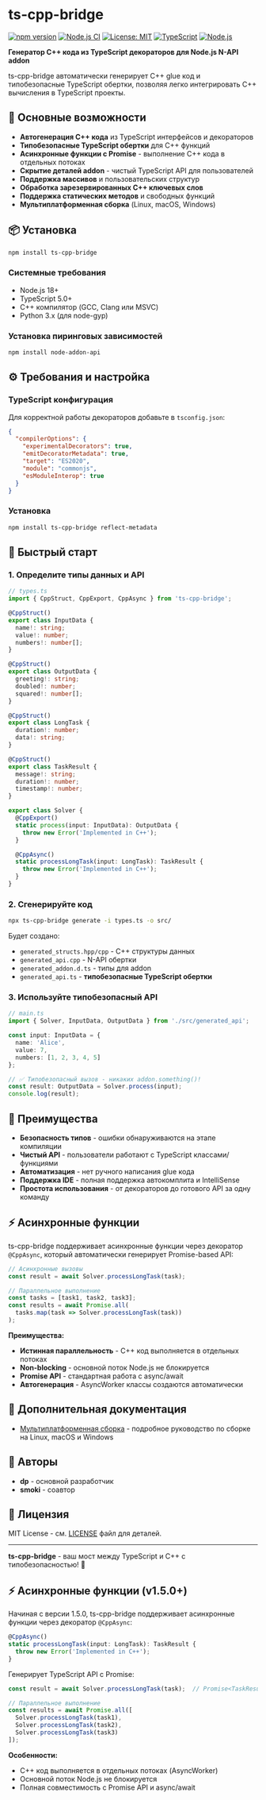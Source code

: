 # ts-cpp-bridge

[![npm version](https://badge.fury.io/js/ts-cpp-bridge.svg)](https://badge.fury.io/js/ts-cpp-bridge)
[![Node.js CI](https://github.com/ClassicDP/ts-cpp-bridge/workflows/Node.js%20CI/badge.svg)](https://github.com/ClassicDP/ts-cpp-bridge/actions)
[![License: MIT](https://img.shields.io/badge/License-MIT-yellow.svg)](https://opensource.org/licenses/MIT)
[![TypeScript](https://img.shields.io/badge/TypeScript-5.7+-blue.svg)](https://www.typescriptlang.org/)
[![Node.js](https://img.shields.io/badge/Node.js-18+-green.svg)](https://nodejs.org/)

**Генератор C++ кода из TypeScript декораторов для Node.js N-API addon**

ts-cpp-bridge автоматически генерирует C++ glue код и типобезопасные TypeScript обертки, позволяя легко интегрировать C++ вычисления в TypeScript проекты.

## 🚀 Основные возможности

- **Автогенерация C++ кода** из TypeScript интерфейсов и декораторов
- **Типобезопасные TypeScript обертки** для C++ функций
- **Асинхронные функции с Promise** - выполнение C++ кода в отдельных потоках
- **Скрытие деталей addon** - чистый TypeScript API для пользователей
- **Поддержка массивов** и пользовательских структур
- **Обработка зарезервированных C++ ключевых слов**
- **Поддержка статических методов** и свободных функций
- **Мультиплатформенная сборка** (Linux, macOS, Windows)

## 📦 Установка

```bash
npm install ts-cpp-bridge
```

### Системные требования

- Node.js 18+
- TypeScript 5.0+
- C++ компилятор (GCC, Clang или MSVC)
- Python 3.x (для node-gyp)

### Установка пиринговых зависимостей

```bash
npm install node-addon-api
```

## ⚙️ Требования и настройка

### TypeScript конфигурация

Для корректной работы декораторов добавьте в `tsconfig.json`:

```json
{
  "compilerOptions": {
    "experimentalDecorators": true,
    "emitDecoratorMetadata": true,
    "target": "ES2020",
    "module": "commonjs",
    "esModuleInterop": true
  }
}
```

### Установка

```bash
npm install ts-cpp-bridge reflect-metadata
```

## 🎯 Быстрый старт

### 1. Определите типы данных и API

```typescript
// types.ts
import { CppStruct, CppExport, CppAsync } from 'ts-cpp-bridge';

@CppStruct()
export class InputData {
  name!: string;
  value!: number;
  numbers!: number[];
}

@CppStruct()
export class OutputData {
  greeting!: string;
  doubled!: number;
  squared!: number[];
}

@CppStruct()
export class LongTask {
  duration!: number;
  data!: string;
}

@CppStruct()
export class TaskResult {
  message!: string;
  duration!: number;
  timestamp!: number;
}

export class Solver {
  @CppExport()
  static process(input: InputData): OutputData {
    throw new Error('Implemented in C++');
  }

  @CppAsync()
  static processLongTask(input: LongTask): TaskResult {
    throw new Error('Implemented in C++');
  }
}
```

### 2. Сгенерируйте код

```bash
npx ts-cpp-bridge generate -i types.ts -o src/
```

Будет создано:

- `generated_structs.hpp/cpp` - C++ структуры данных
- `generated_api.cpp` - N-API обертки
- `generated_addon.d.ts` - типы для addon
- `generated_api.ts` - __типобезопасные TypeScript обертки__

### 3. Используйте типобезопасный API

```typescript
// main.ts
import { Solver, InputData, OutputData } from './src/generated_api';

const input: InputData = {
  name: 'Alice',
  value: 7,
  numbers: [1, 2, 3, 4, 5]
};

// ✅ Типобезопасный вызов - никаких addon.something()!
const result: OutputData = Solver.process(input);
console.log(result);
```

## 🎯 Преимущества

- **Безопасность типов** - ошибки обнаруживаются на этапе компиляции
- **Чистый API** - пользователи работают с TypeScript классами/функциями
- **Автоматизация** - нет ручного написания glue кода
- **Поддержка IDE** - полная поддержка автокомплита и IntelliSense
- **Простота использования** - от декораторов до готового API за одну команду

## ⚡ Асинхронные функции

ts-cpp-bridge поддерживает асинхронные функции через декоратор `@CppAsync`, который автоматически генерирует Promise-based API:

```typescript
// Асинхронные вызовы
const result = await Solver.processLongTask(task);

// Параллельное выполнение  
const tasks = [task1, task2, task3];
const results = await Promise.all(
  tasks.map(task => Solver.processLongTask(task))
);
```

**Преимущества:**
- **Истинная параллельность** - C++ код выполняется в отдельных потоках
- **Non-blocking** - основной поток Node.js не блокируется  
- **Promise API** - стандартная работа с async/await
- **Автогенерация** - AsyncWorker классы создаются автоматически

## 🔗 Дополнительная документация

- [Мультиплатформенная сборка](CROSS_PLATFORM.md) - подробное руководство по сборке на Linux, macOS и Windows

## 👥 Авторы

- **dp** - основной разработчик
- **smoki** - соавтор

## 📄 Лицензия

MIT License - см. [LICENSE](LICENSE) файл для деталей.

---

**ts-cpp-bridge** - ваш мост между TypeScript и C++ с типобезопасностью! 🌉

## ⚡ Асинхронные функции (v1.5.0+)

Начиная с версии 1.5.0, ts-cpp-bridge поддерживает асинхронные функции через декоратор `@CppAsync`:

```typescript
@CppAsync()
static processLongTask(input: LongTask): TaskResult {
  throw new Error('Implemented in C++');
}
```

Генерирует TypeScript API с Promise:
```typescript
const result = await Solver.processLongTask(task);  // Promise<TaskResult>

// Параллельное выполнение
const results = await Promise.all([
  Solver.processLongTask(task1),
  Solver.processLongTask(task2),  
  Solver.processLongTask(task3)
]);
```

**Особенности:**
- C++ код выполняется в отдельных потоках (AsyncWorker)
- Основной поток Node.js не блокируется
- Полная совместимость с Promise API и async/await
